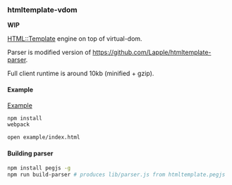 ### htmltemplate-vdom

**WIP**

[HTML::Template](http://search.cpan.org/~samtregar/HTML-Template/Template.pm) engine on top of virtual-dom.

Parser is modified version of https://github.com/Lapple/htmltemplate-parser.

Full client runtime is around 10kb (minified + gzip).

#### Example

[Example](example/index.html)

```bash
npm install
webpack

open example/index.html
```

#### Building parser

```bash
npm install pegjs -g
npm run build-parser # produces lib/parser.js from htmltemplate.pegjs
```
